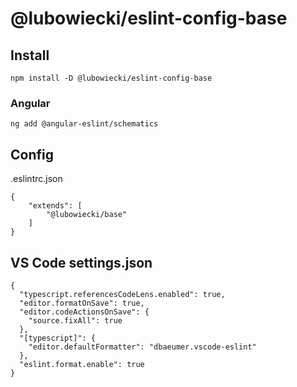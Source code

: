 # @lubowiecki/eslint-config-base

## Install

```
npm install -D @lubowiecki/eslint-config-base
```

### Angular

```
ng add @angular-eslint/schematics
```

## Config

.eslintrc.json

```
{
	"extends": [
		"@lubowiecki/base"
	]
}
```

## VS Code settings.json

```
{
  "typescript.referencesCodeLens.enabled": true,
  "editor.formatOnSave": true,
  "editor.codeActionsOnSave": {
    "source.fixAll": true
  },
  "[typescript]": {
    "editor.defaultFormatter": "dbaeumer.vscode-eslint"
  },
  "eslint.format.enable": true
}
```
